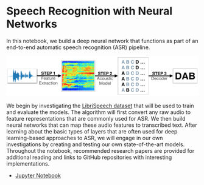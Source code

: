 [//]: # (Image References)

[image1]: ./images/pipeline.png "ASR Pipeline"

# Speech Recognition with Neural Networks


In this notebook, we build a deep neural network that functions as part of an end-to-end automatic speech recognition (ASR) pipeline.

![ASR Pipeline][image1]

We begin by investigating the [LibriSpeech dataset](http://www.openslr.org/12/) that will be used to train and evaluate the models. The algorithm will first convert any raw audio to feature representations that are commonly used for ASR. We then build neural networks that can map these audio features to transcribed text. After learning about the basic types of layers that are often used for deep learning-based approaches to ASR, we will engage in our own investigations by creating and testing our own state-of-the-art models. Throughout the notebook, recommended research papers are provided for additional reading and links to GitHub repositories with interesting implementations.
*	[Jupyter Notebook](https://nbviewer.jupyter.org/github/vgkortsas/Online_courses/blob/master/Udacity_Natural_Language_Processing_Nanodegree/Speech_Recognition_with_Neural_Networks/Speech_Recognition_with_Neural_Networks.ipynb)


